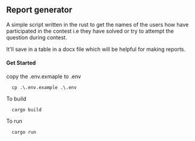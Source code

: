 ## Report generator
A simple script written in the rust to get the names of the users how have participated in the contest i.e they have solved or try to attempt the question during contest.

It'll save in a table in a docx file which will be helpful for making reports.
#### Get Started
copy the .env.exmaple to .env

```
  cp .\.env.example .\.env
```

To build

```
  cargo build
```

To run 

```
  cargo run
```
